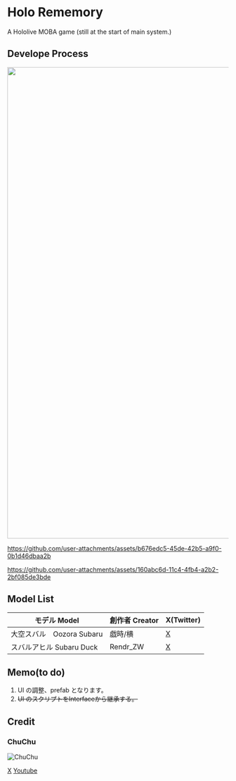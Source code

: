 # Holo Rememory
 A Hololive MOBA game
 (still at the start of main system.)


## Develope Process
<img width="1072" src="https://github.com/user-attachments/assets/fd52a3d7-b9c1-418a-aa16-55f06075ed60">

https://github.com/user-attachments/assets/b676edc5-45de-42b5-a9f0-0b1d46dbaa2b

https://github.com/user-attachments/assets/160abc6d-11c4-4fb4-a2b2-2bf085de3bde

## Model List
 |モデル Model              | 創作者 Creator  | X(Twitter)                  |
 |-------------------------|----------------|-----------------------------|
 |大空スバル　Oozora Subaru  |戯時/横          |[X](https://x.com/saretoki)  |
 |スバルアヒル Subaru Duck   |Rendr_ZW        |[X](https://x.com/Rendr_ZW)  |

## Memo(to do)
1. UI の調整、prefab となります。
2. ~~UI のスクリプトをInterfaceから継承する。~~

## Credit
 ### ChuChu
 
 ![ChuChu](https://github.com/user-attachments/assets/49c6bf2e-90de-4a71-99d3-7f571a30f2d9)
 
 [X](https://twitter.com/_ChuChu0314)
 [Youtube](https://www.youtube.com/channel/UCdkTl8YBShi6iFQ4szRxfYA)
